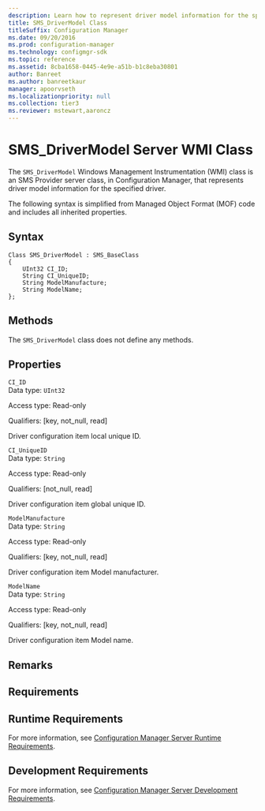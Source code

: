 ```yaml
---
description: Learn how to represent driver model information for the specified driver in Configuration Manager using SMS_DriverModel class.
title: SMS_DriverModel Class
titleSuffix: Configuration Manager
ms.date: 09/20/2016
ms.prod: configuration-manager
ms.technology: configmgr-sdk
ms.topic: reference
ms.assetid: 8cba1658-0445-4e9e-a51b-b1c8eba30801
author: Banreet
ms.author: banreetkaur
manager: apoorvseth
ms.localizationpriority: null
ms.collection: tier3
ms.reviewer: mstewart,aaroncz 
---
```

# SMS_DriverModel Server WMI Class
The `SMS_DriverModel` Windows Management Instrumentation (WMI) class is an SMS Provider server class, in Configuration Manager, that represents driver model information for the specified driver.  

 The following syntax is simplified from Managed Object Format (MOF) code and includes all inherited properties.  

## Syntax  

```  
Class SMS_DriverModel : SMS_BaseClass  
{  
    UInt32 CI_ID;  
    String CI_UniqueID;  
    String ModelManufacture;  
    String ModelName;  
};  
```  

## Methods  
 The `SMS_DriverModel` class does not define any methods.  

## Properties  
 `CI_ID`  
 Data type: `UInt32`  

 Access type: Read-only  

 Qualifiers: [key, not_null, read]  

 Driver configuration item local unique ID.  

 `CI_UniqueID`  
 Data type: `String`  

 Access type: Read-only  

 Qualifiers: [not_null, read]  

 Driver configuration item global unique ID.  

 `ModelManufacture`  
 Data type: `String`  

 Access type: Read-only  

 Qualifiers: [key, not_null, read]  

 Driver configuration item Model manufacturer.  

 `ModelName`  
 Data type: `String`  

 Access type: Read-only  

 Qualifiers: [key, not_null, read]  

 Driver configuration item Model name.  

## Remarks  

## Requirements  

## Runtime Requirements  
 For more information, see [Configuration Manager Server Runtime Requirements](../../../develop/core/reqs/server-runtime-requirements.md).  

## Development Requirements  
 For more information, see [Configuration Manager Server Development Requirements](../../../develop/core/reqs/server-development-requirements.md).

